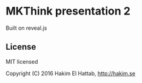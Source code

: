 # MKThink presentation 2

Built on reveal.js

## License

MIT licensed

Copyright (C) 2016 Hakim El Hattab, http://hakim.se
